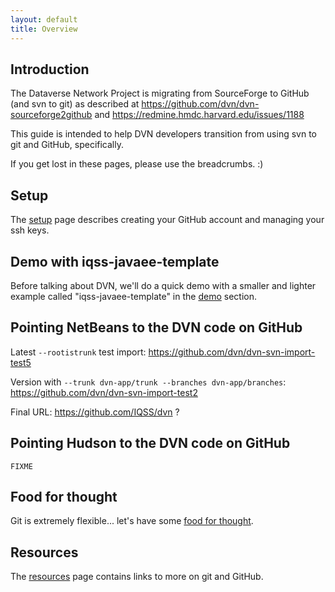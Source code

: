 ```yaml
---
layout: default
title: Overview
---
```

## Introduction

The Dataverse Network Project is migrating from SourceForge to GitHub (and svn to git) as described at https://github.com/dvn/dvn-sourceforge2github and https://redmine.hmdc.harvard.edu/issues/1188

This guide is intended to help DVN developers transition from using svn to git and GitHub, specifically.

If you get lost in these pages, please use the breadcrumbs. :)

## Setup

The [setup](setup) page describes creating your GitHub account and managing your ssh keys.

## Demo with iqss-javaee-template

Before talking about DVN, we'll do a quick demo with a smaller and lighter example called "iqss-javaee-template" in the [demo](demo) section.

## Pointing NetBeans to the DVN code on GitHub

Latest `--rootistrunk` test import: https://github.com/dvn/dvn-svn-import-test5

Version with `--trunk dvn-app/trunk --branches dvn-app/branches`: https://github.com/dvn/dvn-svn-import-test2

Final URL: https://github.com/IQSS/dvn ?

## Pointing Hudson to the DVN code on GitHub

`FIXME`

## Food for thought

Git is extremely flexible... let's have some [food for thought](food4thought).

## Resources

The [resources](resources) page contains links to more on git and GitHub.

